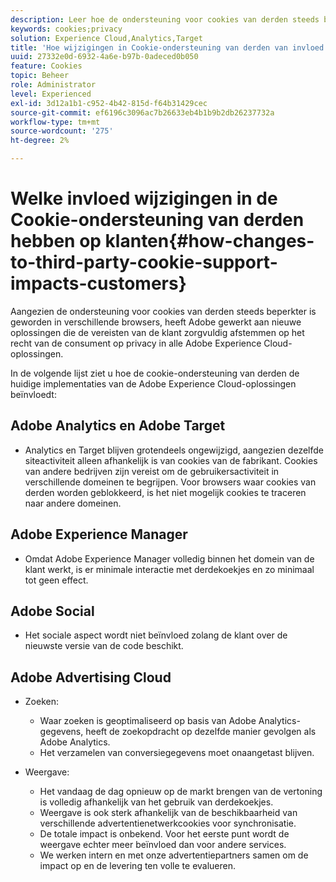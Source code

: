 ```yaml
---
description: Leer hoe de ondersteuning voor cookies van derden steeds beperkter is geworden in browsers.
keywords: cookies;privacy
solution: Experience Cloud,Analytics,Target
title: 'Hoe wijzigingen in Cookie-ondersteuning van derden van invloed zijn op klanten '
uuid: 27332e0d-6932-4a6e-b97b-0adeced0b050
feature: Cookies
topic: Beheer
role: Administrator
level: Experienced
exl-id: 3d12a1b1-c952-4b42-815d-f64b31429cec
source-git-commit: ef6196c3096ac7b26633eb4b1b9b2db26237732a
workflow-type: tm+mt
source-wordcount: '275'
ht-degree: 2%

---
```


# Welke invloed wijzigingen in de Cookie-ondersteuning van derden hebben op klanten{#how-changes-to-third-party-cookie-support-impacts-customers}

Aangezien de ondersteuning voor cookies van derden steeds beperkter is geworden in verschillende browsers, heeft Adobe gewerkt aan nieuwe oplossingen die de vereisten van de klant zorgvuldig afstemmen op het recht van de consument op privacy in alle Adobe Experience Cloud-oplossingen.

In de volgende lijst ziet u hoe de cookie-ondersteuning van derden de huidige implementaties van de Adobe Experience Cloud-oplossingen beïnvloedt:

## Adobe Analytics en Adobe Target

* Analytics en Target blijven grotendeels ongewijzigd, aangezien dezelfde siteactiviteit alleen afhankelijk is van cookies van de fabrikant. Cookies van andere bedrijven zijn vereist om de gebruikersactiviteit in verschillende domeinen te begrijpen. Voor browsers waar cookies van derden worden geblokkeerd, is het niet mogelijk cookies te traceren naar andere domeinen.

## Adobe Experience Manager

* Omdat Adobe Experience Manager volledig binnen het domein van de klant werkt, is er minimale interactie met derdekoekjes en zo minimaal tot geen effect.

## Adobe Social

* Het sociale aspect wordt niet beïnvloed zolang de klant over de nieuwste versie van de code beschikt.

## Adobe Advertising Cloud

* Zoeken:

   * Waar zoeken is geoptimaliseerd op basis van Adobe Analytics-gegevens, heeft de zoekopdracht op dezelfde manier gevolgen als Adobe Analytics.
   * Het verzamelen van conversiegegevens moet onaangetast blijven.

* Weergave:

   * Het vandaag de dag opnieuw op de markt brengen van de vertoning is volledig afhankelijk van het gebruik van derdekoekjes.
   * Weergave is ook sterk afhankelijk van de beschikbaarheid van verschillende advertentienetwerkcookies voor synchronisatie.
   * De totale impact is onbekend. Voor het eerste punt wordt de weergave echter meer beïnvloed dan voor andere services.
   * We werken intern en met onze advertentiepartners samen om de impact op en de levering ten volle te evalueren.
